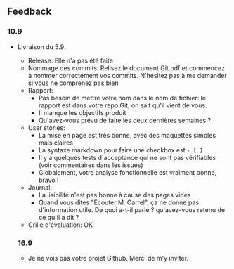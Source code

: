 ## Feedback

### 10.9

- Livraison du 5.9:

  - Release: Elle n'a pas été faite
  - Nommage des commits: Relisez le document Git.pdf et commencez à nommer correctement vos commits. N'hésitez pas à me demander si vous ne comprenez pas bien
  - Rapport:
    - Pas besoin de mettre votre nom dans le nom de fichier: le rapport est dans votre repo Git, on sait qu'il vient de vous.
    - Il manque les objectifs produit
    - Qu'avez-vous prévu de faire les deux dernières semaines ?
  - User stories:
    - La mise en page est très bonne, avec des maquettes simples mais claires
    - La syntaxe markdown pour faire une checkbox est `- [ ] `
    - Il y a quelques tests d'acceptance qui ne sont pas vérifiables (voir commentaires dans les issues)
    - Globalement, votre analyse fonctionnelle est vraiment bonne, bravo !
  - Journal:
    - La lisibilité n'est pas bonne à cause des pages vides
    - Quand vous dites "Ecouter M. Carrel", ça ne donne pas d'information utile. De quoi a-t-il parlé ? qu'avez-vous retenu de ce qu'il a dit ?
  - Grille d'évaluation: OK

  ### 16.9

  - Je ne vois pas votre projet Github. Merci de m'y inviter.
